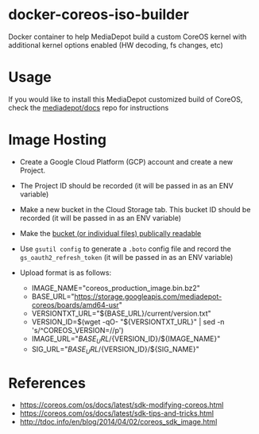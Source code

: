# docker-coreos-iso-builder
Docker container to help MediaDepot build a custom CoreOS kernel with additional kernel options enabled (HW decoding, fs changes, etc)

# Usage
If you would like to install this MediaDepot customized build of CoreOS, check the [mediadepot/docs](https://www.github.com/mediadepot/docs) repo for instructions

# Image Hosting
- Create a Google Cloud Platform (GCP) account and create a new Project.
- The Project ID should be recorded (it will be passed in as an ENV variable)
- Make a new bucket in the Cloud Storage tab. This bucket ID should be recorded (it will be passed in as an ENV variable)
- Make the [bucket (or individual files) publically readable](https://cloud.google.com/storage/docs/access-control/making-data-public)
- Use `gsutil config` to generate a `.boto` config file and record the `gs_oauth2_refresh_token` (it will be passed in as an ENV variable)

- Upload format is as follows:
    - IMAGE_NAME="coreos_production_image.bin.bz2"
    - BASE_URL="https://storage.googleapis.com/mediadepot-coreos/boards/amd64-usr"
    - VERSIONTXT_URL="${BASE_URL}/current/version.txt"
    - VERSION_ID=$(wget -qO- "${VERSIONTXT_URL}" | sed -n 's/^COREOS_VERSION=//p')
    - IMAGE_URL="${BASE_URL}/${VERSION_ID}/${IMAGE_NAME}"
    - SIG_URL="${BASE_URL}/${VERSION_ID}/${SIG_NAME}"

# References
- https://coreos.com/os/docs/latest/sdk-modifying-coreos.html
- https://coreos.com/os/docs/latest/sdk-tips-and-tricks.html
- http://tdoc.info/en/blog/2014/04/02/coreos_sdk_image.html


